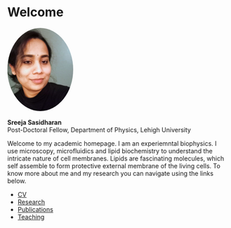 # Welcome

<img src="sreeja.jpg" style="width:150px; border-radius:50%;">


**Sreeja Sasidharan**  
Post-Doctoral Fellow, Department of Physics, Lehigh University

Welcome to my academic homepage. I am an experiemntal biophysics. I use microscopy, microfluidics and lipid biochemistry to understand the intricate nature of cell membranes. Lipids are fascinating molecules, which self assemble to form protective external membrane of the living cells. To know more about me and my research you can navigate using the links below.

- [CV](cv.md)
- [Research](research.md)
- [Publications](publications.md)
- [Teaching](teaching.md)
